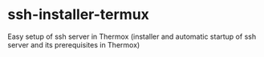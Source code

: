 # ssh-installer-termux
Easy setup of ssh server in Thermox (installer and automatic startup of ssh server and its prerequisites in Thermox)
